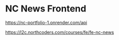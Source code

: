 # NC News Frontend

https://nc-portfolio-1.onrender.com/api

https://l2c.northcoders.com/courses/fe/fe-nc-news

<!-- 
Task 1 - CORE: Create a React project and a public repo ✅ Submitted PR ✅

Task 2 - CORE: Enable CORS on BE repo ✅ Submitted PR ✅

Task 3 - CORE: Planning ✅ Submitted PR ✅

Task 4 - CORE: View a list of all articles ✅ Submitted PR ✅

Task 5 - CORE: View an individual article  ✅ Submitted PR ✅

Task 6 - CORE: View a list of comments associated with an article ✅ Submitted PR ✅

Task 7 - CORE: Vote on an article ✅ Submitted PR ✅

Task 8 - CORE: Post a new comment to an existing article ✅ Submitted PR ✅

Task 9 - CORE: Delete comments ✅ Submitted PR ✅

Task 10 - CORE: View a separate page for each topic with a list of related articles ✅ Submitted PR ✅

Task 11 - CORE: Sort articles

Task 12 - CORE: Error handling

Task 13 - CORE: Deploy app

Task 14 - CORE: Write a README 
-->